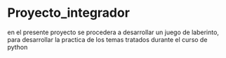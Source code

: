 # Proyecto_integrador
en el presente proyecto se procedera a desarrollar un juego de laberinto, 
para desarrollar la practica de los temas tratados durante el curso de python
